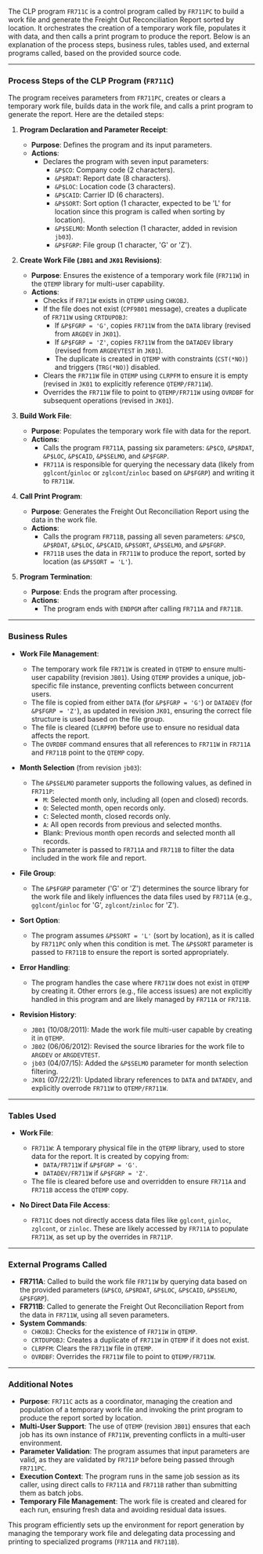 The CLP program `FR711C` is a control program called by `FR711PC` to build a work file and generate the Freight Out Reconciliation Report sorted by location. It orchestrates the creation of a temporary work file, populates it with data, and then calls a print program to produce the report. Below is an explanation of the process steps, business rules, tables used, and external programs called, based on the provided source code.

---

### Process Steps of the CLP Program (`FR711C`)

The program receives parameters from `FR711PC`, creates or clears a temporary work file, builds data in the work file, and calls a print program to generate the report. Here are the detailed steps:

1. **Program Declaration and Parameter Receipt**:
   - **Purpose**: Defines the program and its input parameters.
   - **Actions**:
     - Declares the program with seven input parameters:
       - `&P$CO`: Company code (2 characters).
       - `&P$RDAT`: Report date (8 characters).
       - `&P$LOC`: Location code (3 characters).
       - `&P$CAID`: Carrier ID (6 characters).
       - `&P$SORT`: Sort option (1 character, expected to be 'L' for location since this program is called when sorting by location).
       - `&P$SELMO`: Month selection (1 character, added in revision `jb03`).
       - `&P$FGRP`: File group (1 character, 'G' or 'Z').

2. **Create Work File (`JB01` and `JK01` Revisions)**:
   - **Purpose**: Ensures the existence of a temporary work file (`FR711W`) in the `QTEMP` library for multi-user capability.
   - **Actions**:
     - Checks if `FR711W` exists in `QTEMP` using `CHKOBJ`.
     - If the file does not exist (`CPF9801` message), creates a duplicate of `FR711W` using `CRTDUPOBJ`:
       - If `&P$FGRP = 'G'`, copies `FR711W` from the `DATA` library (revised from `ARGDEV` in `JK01`).
       - If `&P$FGRP = 'Z'`, copies `FR711W` from the `DATADEV` library (revised from `ARGDEVTEST` in `JK01`).
       - The duplicate is created in `QTEMP` with constraints (`CST(*NO)`) and triggers (`TRG(*NO)`) disabled.
     - Clears the `FR711W` file in `QTEMP` using `CLRPFM` to ensure it is empty (revised in `JK01` to explicitly reference `QTEMP/FR711W`).
     - Overrides the `FR711W` file to point to `QTEMP/FR711W` using `OVRDBF` for subsequent operations (revised in `JK01`).

3. **Build Work File**:
   - **Purpose**: Populates the temporary work file with data for the report.
   - **Actions**:
     - Calls the program `FR711A`, passing six parameters: `&P$CO`, `&P$RDAT`, `&P$LOC`, `&P$CAID`, `&P$SELMO`, and `&P$FGRP`.
     - `FR711A` is responsible for querying the necessary data (likely from `gglcont`/`ginloc` or `zglcont`/`zinloc` based on `&P$FGRP`) and writing it to `FR711W`.

4. **Call Print Program**:
   - **Purpose**: Generates the Freight Out Reconciliation Report using the data in the work file.
   - **Actions**:
     - Calls the program `FR711B`, passing all seven parameters: `&P$CO`, `&P$RDAT`, `&P$LOC`, `&P$CAID`, `&P$SORT`, `&P$SELMO`, and `&P$FGRP`.
     - `FR711B` uses the data in `FR711W` to produce the report, sorted by location (as `&P$SORT = 'L'`).

5. **Program Termination**:
   - **Purpose**: Ends the program after processing.
   - **Actions**:
     - The program ends with `ENDPGM` after calling `FR711A` and `FR711B`.

---

### Business Rules

- **Work File Management**:
  - The temporary work file `FR711W` is created in `QTEMP` to ensure multi-user capability (revision `JB01`). Using `QTEMP` provides a unique, job-specific file instance, preventing conflicts between concurrent users.
  - The file is copied from either `DATA` (for `&P$FGRP = 'G'`) or `DATADEV` (for `&P$FGRP = 'Z'`), as updated in revision `JK01`, ensuring the correct file structure is used based on the file group.
  - The file is cleared (`CLRPFM`) before use to ensure no residual data affects the report.
  - The `OVRDBF` command ensures that all references to `FR711W` in `FR711A` and `FR711B` point to the `QTEMP` copy.

- **Month Selection** (from revision `jb03`):
  - The `&P$SELMO` parameter supports the following values, as defined in `FR711P`:
    - `M`: Selected month only, including all (open and closed) records.
    - `O`: Selected month, open records only.
    - `C`: Selected month, closed records only.
    - `A`: All open records from previous and selected months.
    - Blank: Previous month open records and selected month all records.
  - This parameter is passed to `FR711A` and `FR711B` to filter the data included in the work file and report.

- **File Group**:
  - The `&P$FGRP` parameter ('G' or 'Z') determines the source library for the work file and likely influences the data files used by `FR711A` (e.g., `gglcont`/`ginloc` for 'G', `zglcont`/`zinloc` for 'Z').

- **Sort Option**:
  - The program assumes `&P$SORT = 'L'` (sort by location), as it is called by `FR711PC` only when this condition is met. The `&P$SORT` parameter is passed to `FR711B` to ensure the report is sorted appropriately.

- **Error Handling**:
  - The program handles the case where `FR711W` does not exist in `QTEMP` by creating it. Other errors (e.g., file access issues) are not explicitly handled in this program and are likely managed by `FR711A` or `FR711B`.

- **Revision History**:
  - `JB01` (10/08/2011): Made the work file multi-user capable by creating it in `QTEMP`.
  - `JB02` (06/06/2012): Revised the source libraries for the work file to `ARGDEV` or `ARGDEVTEST`.
  - `jb03` (04/07/15): Added the `&P$SELMO` parameter for month selection filtering.
  - `JK01` (07/22/21): Updated library references to `DATA` and `DATADEV`, and explicitly overrode `FR711W` to `QTEMP/FR711W`.

---

### Tables Used

- **Work File**:
  - `FR711W`: A temporary physical file in the `QTEMP` library, used to store data for the report. It is created by copying from:
    - `DATA/FR711W` if `&P$FGRP = 'G'`.
    - `DATADEV/FR711W` if `&P$FGRP = 'Z'`.
  - The file is cleared before use and overridden to ensure `FR711A` and `FR711B` access the `QTEMP` copy.

- **No Direct Data File Access**:
  - `FR711C` does not directly access data files like `gglcont`, `ginloc`, `zglcont`, or `zinloc`. These are likely accessed by `FR711A` to populate `FR711W`, as set up by the overrides in `FR711P`.

---

### External Programs Called

- **FR711A**: Called to build the work file `FR711W` by querying data based on the provided parameters (`&P$CO`, `&P$RDAT`, `&P$LOC`, `&P$CAID`, `&P$SELMO`, `&P$FGRP`).
- **FR711B**: Called to generate the Freight Out Reconciliation Report from the data in `FR711W`, using all seven parameters.
- **System Commands**:
  - `CHKOBJ`: Checks for the existence of `FR711W` in `QTEMP`.
  - `CRTDUPOBJ`: Creates a duplicate of `FR711W` in `QTEMP` if it does not exist.
  - `CLRPFM`: Clears the `FR711W` file in `QTEMP`.
  - `OVRDBF`: Overrides the `FR711W` file to point to `QTEMP/FR711W`.

---

### Additional Notes

- **Purpose**: `FR711C` acts as a coordinator, managing the creation and population of a temporary work file and invoking the print program to produce the report sorted by location.
- **Multi-User Support**: The use of `QTEMP` (revision `JB01`) ensures that each job has its own instance of `FR711W`, preventing conflicts in a multi-user environment.
- **Parameter Validation**: The program assumes that input parameters are valid, as they are validated by `FR711P` before being passed through `FR711PC`.
- **Execution Context**: The program runs in the same job session as its caller, using direct calls to `FR711A` and `FR711B` rather than submitting them as batch jobs.
- **Temporary File Management**: The work file is created and cleared for each run, ensuring fresh data and avoiding residual data issues.

This program efficiently sets up the environment for report generation by managing the temporary work file and delegating data processing and printing to specialized programs (`FR711A` and `FR711B`).